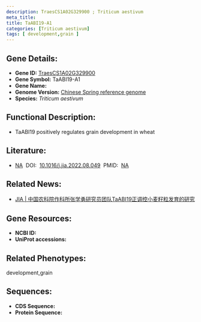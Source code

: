 ```yaml
---
description: TraesCS1A02G329900 ; Triticum aestivum
meta_title:
title: TaABI19-A1
categories: [Triticum aestivum]
tags: [ development,grain ]
---
```


## Gene Details:
- **Gene ID:**	[TraesCS1A02G329900]()
- **Gene Symbol:** TaABI19-A1
- **Gene Name:** 
- **Genome Version:** [Chinese Spring reference genome]()
- **Species:** *Triticum aestivum*

## Functional Description:
   - TaABI19 positively regulates grain development in wheat

## Literature:
   - [NA]( https://www.sciencedirect.com/science/article/pii/S2095311922001277)&nbsp;&nbsp;DOI:&nbsp;&nbsp;[10.1016/j.jia.2022.08.049](https://www.sciencedirect.com/science/article/pii/S2095311922001277)&nbsp;&nbsp;PMID:&nbsp;&nbsp;[NA](https://pubmed.ncbi.nlm.nih.gov/NA/)

## Related News:
   - [JIA | 中国农科院作科所张学勇研究员团队TaABI19正调控小麦籽粒发育的研究](https://mp.weixin.qq.com/s?__biz=Mzg3MDEwNDEyMg==&mid=2247543933&idx=5&sn=7428a3d2fb7859226a621f8b446a9ac0&chksm=ce908128f9e7083e44f645f1e0ecfca25e27b2bee34de580a6b68946e2b8543b604f88ce0514&scene=27#wechat_redirect)

## Gene Resources:
- **NCBI ID:** [](https://www.ncbi.nlm.nih.gov/gene/?term=)
- **UniProt accessions:** [](https://www.uniprot.org/uniprotkb//entry)

## Related Phenotypes:
development,grain

## Sequences:
- **CDS Sequence:**
- **Protein Sequence:**
